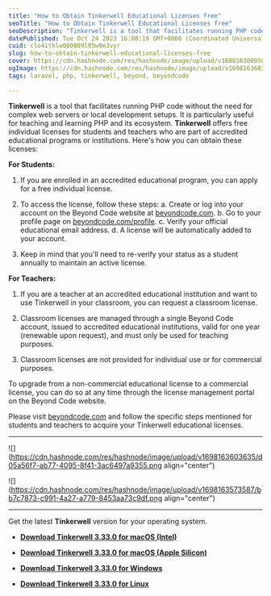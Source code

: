```yaml
---
title: "How to Obtain Tinkerwell Educational Licenses free"
seoTitle: "How to Obtain Tinkerwell Educational Licenses free"
seoDescription: "Tinkerwell is a tool that facilitates running PHP code without the need for complex web servers or local development setups. It is particularly useful for t"
datePublished: Tue Oct 24 2023 16:08:19 GMT+0000 (Coordinated Universal Time)
cuid: clo4itklw000009l05w9e3vyr
slug: how-to-obtain-tinkerwell-educational-licenses-free
cover: https://cdn.hashnode.com/res/hashnode/image/upload/v1698163009508/dfd8d931-c688-4781-8346-2c86bbd9b731.jpeg
ogImage: https://cdn.hashnode.com/res/hashnode/image/upload/v1698163683407/7abb7d9c-1bc7-4697-9f57-419180032de8.jpeg
tags: laravel, php, tinkerwell, beyond, beyondcode

---
```


**Tinkerwell** is a tool that facilitates running PHP code without the need for complex web servers or local development setups. It is particularly useful for teaching and learning PHP and its ecosystem. **Tinkerwell** offers free individual licenses for students and teachers who are part of accredited educational programs or institutions. Here's how you can obtain these licenses:

**For Students:**

1. If you are enrolled in an accredited educational program, you can apply for a free individual license.
    
2. To access the license, follow these steps: a. Create or log into your account on the Beyond Code website at [beyondcode.com](http://beyondcode.com). b. Go to your profile page on [beyondcode.com/profile](http://beyondcode.com/profile). c. Verify your official educational email address. d. A license will be automatically added to your account.
    
3. Keep in mind that you'll need to re-verify your status as a student annually to maintain an active license.
    

**For Teachers:**

1. If you are a teacher at an accredited educational institution and want to use Tinkerwell in your classroom, you can request a classroom license.
    
2. Classroom licenses are managed through a single Beyond Code account, issued to accredited educational institutions, valid for one year (renewable upon request), and must only be used for teaching purposes.
    
3. Classroom licenses are not provided for individual use or for commercial purposes.
    

To upgrade from a non-commercial educational license to a commercial license, you can do so at any time through the license management portal on the Beyond Code website.

Please visit [beyondcode.com](http://beyondcode.com) and follow the specific steps mentioned for students and teachers to acquire your Tinkerwell educational licenses.

---

![](https://cdn.hashnode.com/res/hashnode/image/upload/v1698163603635/d05a56f7-ab77-4095-8f41-3ac6497a9355.png align="center")

![](https://cdn.hashnode.com/res/hashnode/image/upload/v1698163573587/bb7c7873-c991-4a27-a779-8453aa73c9df.png align="center")

---

Get the latest **Tinkerwell** version for your operating system.

* [**Download Tinkerwell 3.33.0 for macOS (Intel)**](https://download.tinkerwell.app/tinkerwell/Tinkerwell-3.33.0.dmg)
    
* [**Download Tinkerwell 3.33.0 for macOS (Apple Silicon)**](https://download.tinkerwell.app/tinkerwell/Tinkerwell-3.33.0-arm64.dmg)
    
* [**Download Tinkerwell 3.33.0 for Windows**](https://download.tinkerwell.app/tinkerwell/Tinkerwell%20Setup%203.33.0.exe)
    
* [**Download Tinkerwell 3.33.0 for Linux**](https://download.tinkerwell.app/tinkerwell/Tinkerwell-3.33.0.AppImage)